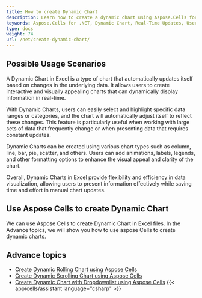 ```yaml
---
title: How to create Dynamic Chart
description: Learn how to create a dynamic chart using Aspose.Cells for .NET. Our comprehensive guide will demonstrate how to update and modify your chart's data, layout, and appearance in real-time based on user input or system data changes.
keywords: Aspose.Cells for .NET, Dynamic Chart, Real-Time Updates, User Input, System Data Changes, Data Visualization.
type: docs
weight: 74
url: /net/create-dynamic-chart/
---
```


## **Possible Usage Scenarios**
A Dynamic Chart in Excel is a type of chart that automatically updates itself based on changes in the underlying data. It allows users to create interactive and visually appealing charts that can dynamically display information in real-time.

With Dynamic Charts, users can easily select and highlight specific data ranges or categories, and the chart will automatically adjust itself to reflect these changes. This feature is particularly useful when working with large sets of data that frequently change or when presenting data that requires constant updates.

Dynamic Charts can be created using various chart types such as column, line, bar, pie, scatter, and others. Users can add animations, labels, legends, and other formatting options to enhance the visual appeal and clarity of the chart.

Overall, Dynamic Charts in Excel provide flexibility and efficiency in data visualization, allowing users to present information effectively while saving time and effort in manual chart updates.

## **Use Aspose Cells to create Dynamic Chart**
We can use Aspose Cells to create Dynamic Chart in Excel files.
In the Advance topics, we will show you how to use aspose Cells to create dynamic charts.

## **Advance topics**
- [Create Dynamic Rolling Chart using Aspose Cells](/cells/net/create-dynamic-rolling-chart/)
- [Create Dynamic Scrolling Chart using Aspose Cells](/cells/net/create-dynamic-scrolling-chart/)
- [Create Dynamic Chart with Dropdownlist using Aspose Cells](/cells/net/create-dynamic-chart-with-dropdownlist/)
{{< app/cells/assistant language="csharp" >}}